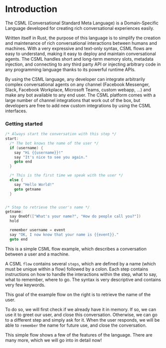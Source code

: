 # Introduction

The CSML \(Conversational Standard Meta Language\) is a Domain-Specific Language developed for creating rich conversational experiences easily.

Written itself in Rust, the purpose of this language is to simplify the creation and maintenance of rich conversational interactions between humans and machines. With a very expressive and text-only syntax, CSML flows are easy to understand, making it easy to deploy and maintain conversational agents. The CSML handles short and long-term memory slots, metadata injection, and connecting to any third party API or injecting arbitrary code in any programming language thanks to its powerful runtime APIs.

By using the CSML language, any developer can integrate arbitrarily complex conversational agents on any channel \(Facebook Messenger, Slack, Facebook Workplace, Microsoft Teams, custom webapp, ...\) and make any bot available to any end user. The CSML platform comes with a large number of channel integrations that work out of the box, but developers are free to add new custom integrations by using the CSML interfaces.

### Getting started

```cpp
/* Always start the conversation with this step */
start:
  /* The bot knows the name of the user */
  if (username) {
    say "Hi {{username}}!"
    say "It's nice to see you again."
    goto end
  }

  /* This is the first time we speak with the user */
  else {
    say "Hello World!"
    goto getname
  }


/* Step to retrieve the user's name */
getname:
  say OneOf(["What's your name?", "How do people call you?"])
  hold

  remember username = event
  say "OK, I now know that your name is {{event}}."
  goto end
```

This is a simple CSML flow example, which describes a conversation between a user and a machine.

A CSML `flow` contains several `steps`, which are defined by a name \(which must be unique within a flow\) followed by a colon. Each step contains instructions on how to handle the interactions within the step, what to say, what to remember, where to go. The syntax is very descriptive and contains very few keywords.

This goal of the example flow on the right is to retrieve the name of the user.

To do so, we will first check if we already have it in memory. If so, we can use it to greet our user, and close this conversation. Otherwise, we can go to a different step and simply ask for it. When the user responds, we will be able to `remember` the name for future use, and close the conversation.

This simple flow shows a few of the features of the language. There are many more, which we will go into in detail now!

## 

